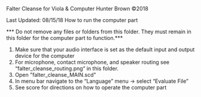 Falter Cleanse
for Viola & Computer
Hunter Brown
©2018

Last Updated: 08/15/18
How to run the computer part

*** Do not remove any files or folders from this folder. They must remain in this folder for the computer part to function.***

1. Make sure that your audio interface is set as the default input and output device for the computer
2. For microphone, contact microphone, and speaker routing see “falter_cleanse_routing.png“ in this folder.
3. Open "falter_cleanse_MAIN.scd"
4. In menu bar navigate to the “Language” menu -> select “Evaluate File”
5. See score for directions on how to operate the computer part
